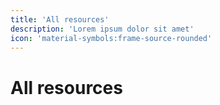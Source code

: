 ```yaml
---
title: 'All resources'
description: 'Lorem ipsum dolor sit amet'
icon: 'material-symbols:frame-source-rounded'
---
```

# All resources
